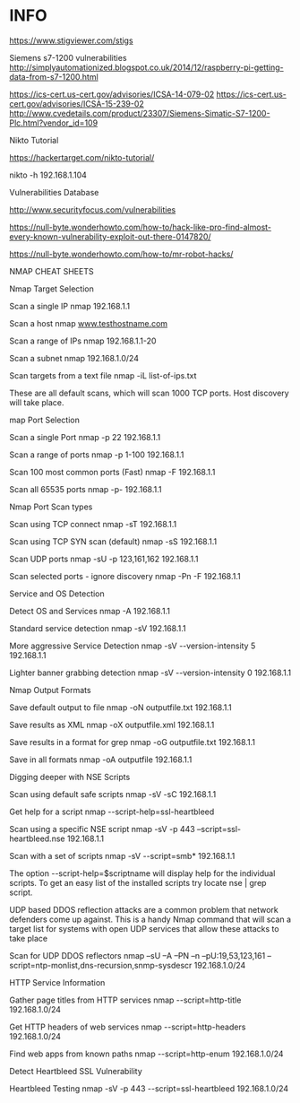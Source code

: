 # INFO

https://www.stigviewer.com/stigs


Siemens s7-1200 vulnerabilities
http://simplyautomationized.blogspot.co.uk/2014/12/raspberry-pi-getting-data-from-s7-1200.html

https://ics-cert.us-cert.gov/advisories/ICSA-14-079-02
https://ics-cert.us-cert.gov/advisories/ICSA-15-239-02
http://www.cvedetails.com/product/23307/Siemens-Simatic-S7-1200-Plc.html?vendor_id=109


Nikto Tutorial

https://hackertarget.com/nikto-tutorial/

nikto -h 192.168.1.104


Vulnerabilities Database


http://www.securityfocus.com/vulnerabilities

https://null-byte.wonderhowto.com/how-to/hack-like-pro-find-almost-every-known-vulnerability-exploit-out-there-0147820/

https://null-byte.wonderhowto.com/how-to/mr-robot-hacks/

NMAP CHEAT SHEETS

Nmap Target Selection

Scan a single IP	nmap 192.168.1.1

Scan a host	nmap www.testhostname.com

Scan a range of IPs	nmap 192.168.1.1-20

Scan a subnet	nmap 192.168.1.0/24

Scan targets from a text file	nmap -iL list-of-ips.txt

These are all default scans, which will scan 1000 TCP ports. Host discovery will take place.

map Port Selection

Scan a single Port	nmap -p 22 192.168.1.1

Scan a range of ports	nmap -p 1-100 192.168.1.1

Scan 100 most common ports (Fast)	nmap -F 192.168.1.1

Scan all 65535 ports	nmap -p- 192.168.1.1

Nmap Port Scan types

Scan using TCP connect	nmap -sT 192.168.1.1

Scan using TCP SYN scan (default)	nmap -sS 192.168.1.1

Scan UDP ports	nmap -sU -p 123,161,162 192.168.1.1

Scan selected ports - ignore discovery	nmap -Pn -F 192.168.1.1

Service and OS Detection

Detect OS and Services	nmap -A 192.168.1.1

Standard service detection	nmap -sV 192.168.1.1

More aggressive Service Detection	nmap -sV --version-intensity 5 192.168.1.1

Lighter banner grabbing detection	nmap -sV --version-intensity 0 192.168.1.1

Nmap Output Formats

Save default output to file	nmap -oN outputfile.txt 192.168.1.1

Save results as XML	nmap -oX outputfile.xml 192.168.1.1

Save results in a format for grep	nmap -oG outputfile.txt 192.168.1.1

Save in all formats	nmap -oA outputfile 192.168.1.1

Digging deeper with NSE Scripts

Scan using default safe scripts	nmap -sV -sC 192.168.1.1

Get help for a script	nmap --script-help=ssl-heartbleed

Scan using a specific NSE script	nmap -sV -p 443 –script=ssl-heartbleed.nse 192.168.1.1

Scan with a set of scripts	nmap -sV --script=smb* 192.168.1.1

The option --script-help=$scriptname will display help for the individual scripts. To get an easy list of the installed scripts try locate nse | grep script.

UDP based DDOS reflection attacks are a common problem that network defenders come up against. This is a handy Nmap command that will scan a target list for systems with open UDP services that allow these attacks to take place

 Scan for UDP DDOS reflectors     nmap –sU –A –PN –n –pU:19,53,123,161 –script=ntp-monlist,dns-recursion,snmp-sysdescr 192.168.1.0/24
 
 HTTP Service Information

Gather page titles from HTTP services	nmap --script=http-title 192.168.1.0/24

Get HTTP headers of web services	nmap --script=http-headers 192.168.1.0/24

Find web apps from known paths	nmap --script=http-enum 192.168.1.0/24

Detect Heartbleed SSL Vulnerability

Heartbleed Testing	nmap -sV -p 443 --script=ssl-heartbleed 192.168.1.0/24

